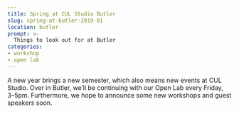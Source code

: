 ```yaml
---
title: Spring at CUL Studio Butler
slug: spring-at-butler-2019-01
location: butler
prompt: >-
  Things to look out for at Butler
categories:
- workshop
- open lab
---
```


A new year brings a new semester, which also means new events at CUL Studio.
Over in Butler, we’ll be continuing with our Open Lab every Friday, 3–5pm.
Furthermore, we hope to announce some new workshops and guest speakers soon.
